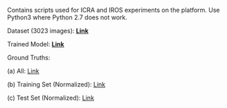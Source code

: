 Contains scripts used for ICRA and IROS experiments on the platform.
Use Python3 where Python 2.7 does not work.

Dataset (3023 images): <b>[Link](https://drive.google.com/drive/folders/18fP8hUeHfNmsRTbzVsxBJvNtEoA2_3uD?usp=sharing)</b>

Trained Model: <b>[Link](https://drive.google.com/open?id=1L3M-a5Iw93FfwvkpEu7GGX6FDfQ1QFdN)</b>

Ground Truths: 

(a)  All: [Link](https://github.com/vdorbala/Intelligent-Wheelchair-Platform/blob/master/IROS%20scripts/all.csv)

(b) Training Set (Normalized): [Link](https://docs.google.com/spreadsheets/d/1G9iVH0vfmZoX3S6QhOFOWZWQPgOvKjmLftiUW6wk0mE/edit?usp=sharing)

(c) Test Set (Normalized): [Link](https://docs.google.com/spreadsheets/d/1OuOHOIvu8B1tpEIkt207XrXP63Orgiq9N-vS7QsyoQY/edit?usp=sharing)
